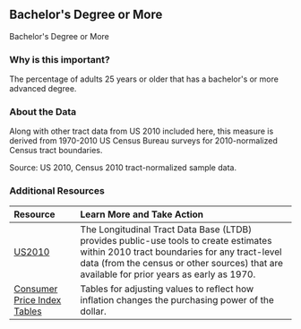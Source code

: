 ## Bachelor's Degree or More
Bachelor's Degree or More

### Why is this important?
The percentage of adults 25 years or older that has a bachelor's or more advanced degree.  

### About the Data
Along with other tract data from US 2010 included here, this measure is derived from 1970-2010 US Census Bureau surveys for 2010-normalized Census tract boundaries.

Source: US 2010, Census 2010 tract-normalized sample data. 
### Additional Resources

|Resource | Learn More and Take Action | 
|:--- | :--- |
|[US2010](http://www.s4.brown.edu/us2010/Researcher/Bridging.htm) | The Longitudinal Tract Data Base (LTDB) provides public-use tools to create estimates within 2010 tract boundaries for any tract-level data (from the census or other sources) that are available for prior years as early as 1970.
|[Consumer Price Index Tables](http://data.bls.gov/cgi-bin/surveymost?cu) | Tables for adjusting values to reflect how inflation changes the purchasing power of the dollar.
